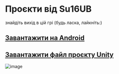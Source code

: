 # Проєкти від Su16UB
знайдіть вихід в цій грі (будь ласка, лайкніть:)
## [Завантажити на Android](https://github.com/robocode-pb/RC2024/raw/main/Su/Su16UB/Su16UB01/Su16UB01CotoPlatformer_Makar.apk?download=)

## [Завантажити файл проєкту Unity](https://github.com/robocode-pb/RC2024/raw/main/Su/Su16UB/Su16UB01/Su16UB01CotoPlatformer_Makar.unitypackage?download=)
![image](https://github.com/robocode-pb/RC2024/assets/172953581/3cd6e48c-e9b8-477a-9e48-e1332a899a67)
